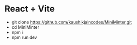 # React + Vite

- git clone https://github.com/kaushikjaincodes/MiniMinter.git
- cd MiniMinter
- npm i
- npm run dev 
